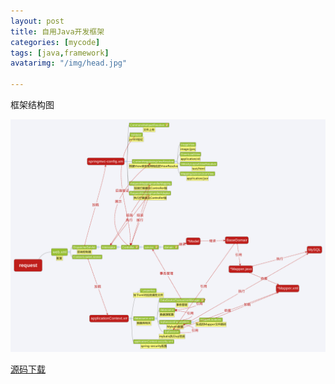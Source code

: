 ```yaml
---
layout: post
title: 自用Java开发框架
categories: [mycode]
tags: [java,framework]
avatarimg: "/img/head.jpg"

---
```


框架结构图

![](/mind/framework.png)

[源码下载](https://github.com/ivanpig/pig-template)
